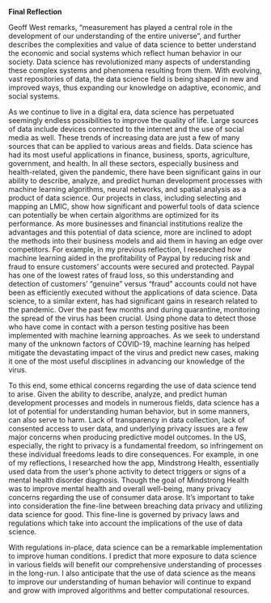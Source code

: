 **Final Reflection**

Geoff West remarks, “measurement has played a central role in the development of our understanding of the entire universe”, and further describes the complexities and value of data science to better understand the economic and social systems which reflect human behavior in our society. Data science has revolutionized many aspects of understanding these complex systems and phenomena resulting from them. With evolving, vast repositories of data, the data science field is being shaped in new and improved ways, thus expanding our knowledge on adaptive, economic, and social systems. 

As we continue to live in a digital era, data science has perpetuated seemingly endless possibilities to improve the quality of life. Large sources of data include devices connected to the internet and the use of social media as well. These trends of increasing data are just a few of many sources that can be applied to various areas and fields. Data science has had its most useful applications in finance, business, sports, agriculture, government, and health. In all these sectors, especially business and health-related, given the pandemic, there have been significant gains in our ability to describe, analyze, and predict human development processes with machine learning algorithms, neural networks, and spatial analysis as a product of data science. Our projects in class, including selecting and mapping an LMIC, show how significant and powerful tools of data science can potentially be when certain algorithms are optimized for its performance. As more businesses and financial institutions realize the advantages and this potential of data science, more are inclined to adopt the methods into their business models and aid them in having an edge over competitors. For example, in my previous reflection, I researched how machine learning aided in the profitability of Paypal by reducing risk and fraud to ensure customers’ accounts were secured and protected. Paypal has one of the lowest rates of fraud loss, so this understanding and detection of customers’ “genuine” versus “fraud” accounts could not have been as efficiently executed without the applications of data science. Data science, to a similar extent, has had significant gains in research related to the pandemic. Over the past few months and during quarantine, monitoring the spread of the virus has been crucial. Using phone data to detect those who have come in contact with a person testing positive has been implemented with machine learning approaches. As we seek to understand many of the unknown factors of COVID-19, machine learning has helped mitigate the devastating impact of the virus and predict new cases, making it one of the most useful disciplines in advancing our knowledge of the virus. 

To this end, some ethical concerns regarding the use of data science tend to arise. Given the ability to describe, analyze, and predict human development processes and models in numerous fields, data science has a lot of potential for understanding human behavior, but in some manners, can also serve to harm. Lack of transparency in data collection, lack of consented access to user data, and underlying privacy issues are a few major concerns when producing predictive model outcomes. In the US, especially, the right to privacy is a fundamental freedom, so infringement on these individual freedoms leads to dire consequences. For example, in one of my reflections, I researched how the app, Mindstrong Health, essentially used data from the user’s phone activity to detect triggers or signs of a mental health disorder diagnosis. Though the goal of Mindstrong Health was to improve mental health and overall well-being, many privacy concerns regarding the use of consumer data arose. It’s important to take into consideration the fine-line between breaching data privacy and utilizing data science for good. This fine-line is governed by privacy laws and regulations which take into account the implications of the use of data science. 

With regulations in-place, data science can be a remarkable implementation to improve human conditions. I predict that more exposure to data science in various fields will benefit our comprehensive understanding of processes in the long-run. I also anticipate that the use of data science as the means to improve our understanding of human behavior will continue to expand and grow with improved algorithms and better computational resources.
